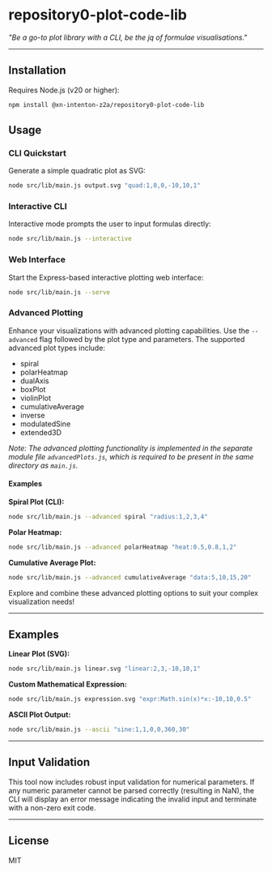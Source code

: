 # repository0-plot-code-lib

_"Be a go-to plot library with a CLI, be the jq of formulae visualisations."_

---

## Installation

Requires Node.js (v20 or higher):

```bash
npm install @xn-intenton-z2a/repository0-plot-code-lib
```

## Usage

### CLI Quickstart

Generate a simple quadratic plot as SVG:

```bash
node src/lib/main.js output.svg "quad:1,0,0,-10,10,1"
```

### Interactive CLI

Interactive mode prompts the user to input formulas directly:

```bash
node src/lib/main.js --interactive
```

### Web Interface

Start the Express-based interactive plotting web interface:

```bash
node src/lib/main.js --serve
```

### Advanced Plotting

Enhance your visualizations with advanced plotting capabilities. Use the `--advanced` flag followed by the plot type and parameters. The supported advanced plot types include:

- spiral
- polarHeatmap
- dualAxis
- boxPlot
- violinPlot
- cumulativeAverage
- inverse
- modulatedSine
- extended3D

_Note: The advanced plotting functionality is implemented in the separate module file `advancedPlots.js`, which is required to be present in the same directory as `main.js`._

#### Examples

**Spiral Plot (CLI):**

```bash
node src/lib/main.js --advanced spiral "radius:1,2,3,4"
```

**Polar Heatmap:**

```bash
node src/lib/main.js --advanced polarHeatmap "heat:0.5,0.8,1,2"
```

**Cumulative Average Plot:**

```bash
node src/lib/main.js --advanced cumulativeAverage "data:5,10,15,20"
```

Explore and combine these advanced plotting options to suit your complex visualization needs!

---

## Examples

**Linear Plot (SVG):**

```bash
node src/lib/main.js linear.svg "linear:2,3,-10,10,1"
```

**Custom Mathematical Expression:**

```bash
node src/lib/main.js expression.svg "expr:Math.sin(x)*x:-10,10,0.5"
```

**ASCII Plot Output:**

```bash
node src/lib/main.js --ascii "sine:1,1,0,0,360,30"
```

---

## Input Validation

This tool now includes robust input validation for numerical parameters. If any numeric parameter cannot be parsed correctly (resulting in NaN), the CLI will display an error message indicating the invalid input and terminate with a non-zero exit code.

---

## License

MIT
